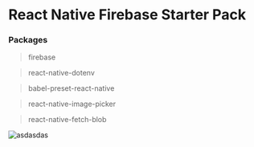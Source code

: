 # React Native Firebase Starter Pack


### Packages


> firebase


> react-native-dotenv


> babel-preset-react-native


> react-native-image-picker


> react-native-fetch-blob


![asdasdas](https://user-images.githubusercontent.com/29973831/67390073-89643c00-f5a4-11e9-91e4-b36cdad89a26.png)

